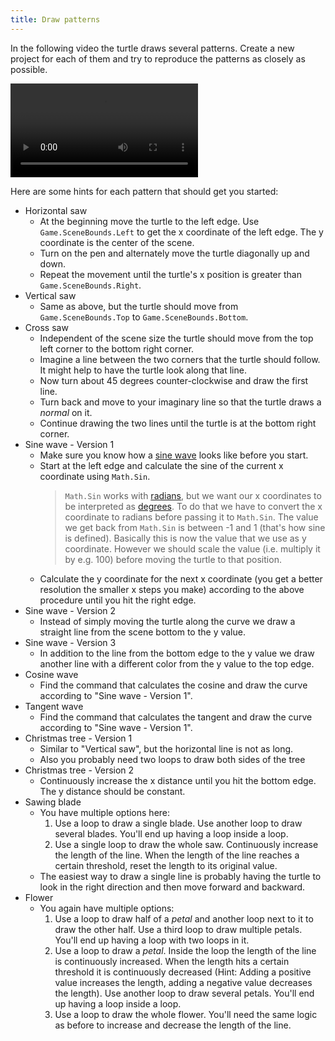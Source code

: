 ```yaml
---
title: Draw patterns
---
```


In the following video the turtle draws several patterns.
Create a new project for each of them and try to reproduce the patterns as closely as possible.

<video controls>
  <source src="patterns.mp4" type="video/mp4">
Your browser does not support the video tag.
</video>

Here are some hints for each pattern that should get you started:

* Horizontal saw
  * At the beginning move the turtle to the left edge. Use `Game.SceneBounds.Left` to get the x coordinate of the left edge. The y coordinate is the center of the scene.
  * Turn on the pen and alternately move the turtle diagonally up and down.
  * Repeat the movement until the turtle's x position is greater than `Game.SceneBounds.Right`.
* Vertical saw
  * Same as above, but the turtle should move from `Game.SceneBounds.Top` to `Game.SceneBounds.Bottom`.
* Cross saw
  * Independent of the scene size the turtle should move from the top left corner to the bottom right corner.
  * Imagine a line between the two corners that the turtle should follow. It might help to have the turtle look along that line.
  * Now turn about 45 degrees counter-clockwise and draw the first line.
  * Turn back and move to your imaginary line so that the turtle draws a *normal* on it.
  * Continue drawing the two lines until the turtle is at the bottom right corner.
* Sine wave - Version 1
  * Make sure you know how a [sine wave](https://en.wikipedia.org/wiki/Sine) looks like before you start.
  * Start at the left edge and calculate the sine of the current x coordinate using `Math.Sin`.
    > `Math.Sin` works with [radians](https://en.wikipedia.org/wiki/Radian), but we want our x coordinates to be interpreted as [degrees](https://en.wikipedia.org/wiki/Degree_(angle)).
    > To do that we have to convert the x coordinate to radians before passing it to `Math.Sin`.
    > The value we get back from `Math.Sin` is between -1 and 1 (that's how sine is defined).
    > Basically this is now the value that we use as y coordinate. However we should scale the value (i.e. multiply it by e.g. 100) before moving the turtle to that position.
  * Calculate the y coordinate for the next x coordinate (you get a better resolution the smaller x steps you make) according to the above procedure until you hit the right edge.
* Sine wave - Version 2
  * Instead of simply moving the turtle along the curve we draw a straight line from the scene bottom to the y value.
* Sine wave - Version 3
  * In addition to the line from the bottom edge to the y value we draw another line with a different color from the y value to the top edge.
* Cosine wave
  * Find the command that calculates the cosine and draw the curve according to "Sine wave - Version 1".
* Tangent wave
  * Find the command that calculates the tangent and draw the curve according to "Sine wave - Version 1".
* Christmas tree - Version 1
  * Similar to "Vertical saw", but the horizontal line is not as long.
  * Also you probably need two loops to draw both sides of the tree
* Christmas tree - Version 2
  * Continuously increase the x distance until you hit the bottom edge. The y distance should be constant.
* Sawing blade
  * You have multiple options here:
    1. Use a loop to draw a single blade. Use another loop to draw several blades. You'll end up having a loop inside a loop.
    1. Use a single loop to draw the whole saw. Continuously increase the length of the line. When the length of the line reaches a certain threshold, reset the length to its original value.
  * The easiest way to draw a single line is probably having the turtle to look in the right direction and then move forward and backward.
* Flower
  * You again have multiple options:
    1. Use a loop to draw half of a *petal* and another loop next to it to draw the other half. Use a third loop to draw multiple petals. You'll end up having a loop with two loops in it.
    1. Use a loop to draw a *petal*. Inside the loop the length of the line is continuously increased. When the length hits a certain threshold it is continuously decreased (Hint: Adding a positive value increases the length, adding a negative value decreases the length). Use another loop to draw several petals. You'll end up having a loop inside a loop.
    1. Use a loop to draw the whole flower. You'll need the same logic as before to increase and decrease the length of the line.
